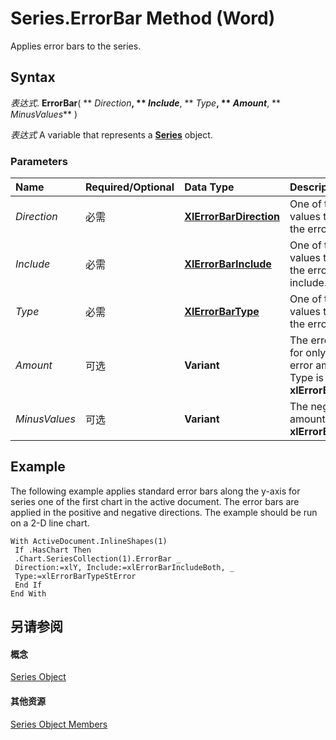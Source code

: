 
# Series.ErrorBar Method (Word)

Applies error bars to the series.


## Syntax

 _表达式_. **ErrorBar**( ** _Direction_**, ** _Include_**, ** _Type_**, ** _Amount_**, ** _MinusValues_** )

 _表达式_ A variable that represents a **[Series](212c323f-8acb-2ba7-1359-ab0f43268e77.md)** object.


### Parameters



|**Name**|**Required/Optional**|**Data Type**|**Description**|
|:-----|:-----|:-----|:-----|
| _Direction_|必需|**[XlErrorBarDirection](e4f29e17-11e7-6339-1855-45d929f19547.md)**|One of the enumeration values that specifies the error bar direction.|
| _Include_|必需|**[XlErrorBarInclude](76de90d9-df64-0abb-d517-ef18867a0f1a.md)**|One of the enumeration values that specifies the error bar parts to include.|
| _Type_|必需|**[XlErrorBarType](52ad9b53-5dc0-fc7d-b08b-92d89e9c59f2.md)**|One of the enumeration values that specifies the error bar type.|
| _Amount_|可选|**Variant**|The error amount. Used for only the positive error amount when Type is  **xlErrorBarTypeCustom**.|
| _MinusValues_|可选|**Variant**|The negative error amount when Type is  **xlErrorBarTypeCustom**.|

## Example

The following example applies standard error bars along the y-axis for series one of the first chart in the active document. The error bars are applied in the positive and negative directions. The example should be run on a 2-D line chart.


```
With ActiveDocument.InlineShapes(1) 
 If .HasChart Then 
 .Chart.SeriesCollection(1).ErrorBar _ 
 Direction:=xlY, Include:=xlErrorBarIncludeBoth, _ 
 Type:=xlErrorBarTypeStError 
 End If 
End With
```


## 另请参阅


#### 概念


[Series Object](212c323f-8acb-2ba7-1359-ab0f43268e77.md)
#### 其他资源


[Series Object Members](http://msdn.microsoft.com/library/0bc84851-3f0a-15e0-ae2b-c36215709220%28Office.15%29.aspx)